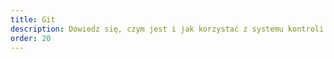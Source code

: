 ```yaml
---
title: Git
description: Dowiedz się, czym jest i jak korzystać z systemu kontroli wersji Git.
order: 20
---
```

